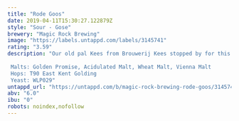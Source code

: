 ```yaml
---
title: "Rode Goos"
date: 2019-04-11T15:30:27.122879Z
style: "Sour - Gose"
brewery: "Magic Rock Brewing"
image: "https://labels.untappd.com/labels/3145741"
rating: "3.59"
description: "Our old pal Kees from Brouwerij Kees stopped by for this fruited version of that classic German Wheat beer style Gose. Using our tried and tested Salty Kiss method we fermented with German ale yeast and went big on the fruit with Pomegranate, Cherry and Lemon additions to deliver a deeply fruity and deeply pink beer with a light acidic tang and balanced tart finish.  Malts: Golden Promise, Acidulated Malt, Wheat Malt, Vienna Malt Hops: T90 East Kent Golding Yeast: WLP029"
untappd_url: "https://untappd.com/b/magic-rock-brewing-rode-goos/3145741"
abv: "6.0"
ibu: "0"
robots: noindex,nofollow
---
```

